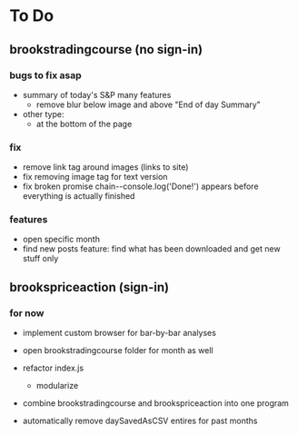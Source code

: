 # To Do
## brookstradingcourse (no sign-in)
### bugs to fix asap
- summary of today's S&P many features
  - remove blur below image and above "End of day Summary"
- other type:
  - at the bottom of the page

### fix
- remove link tag around images (links to site)
- fix removing image tag for text version
- fix broken promise chain--console.log('Done!') appears before everything is actually finished

### features
- open specific month
- find new posts feature: find what has been downloaded and get new stuff only

## brookspriceaction (sign-in)

### for now

- implement custom browser for bar-by-bar analyses
- open brookstradingcourse folder for month as well

- refactor index.js
  - modularize
- combine brookstradingcourse and brookspriceaction into one program
- automatically remove daySavedAsCSV entires for past months
